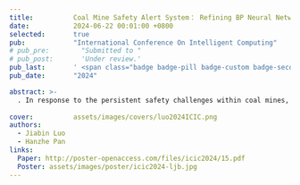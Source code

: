 ```yaml
---
title:          Coal Mine Safety Alert System： Refining BP Neural Network with Genetic Algorithm Optimization
date:           2024-06-22 00:01:00 +0800
selected:       true
pub:            "International Conference On Intelligent Computing"
# pub_pre:        "Submitted to "
# pub_post:       'Under review.'
pub_last:       ' <span class="badge badge-pill badge-custom badge-secondary">Conference(CCF-C)</span><span class="badge badge-pill badge-custom badge-warning">Poster</span>'
pub_date:       "2024"

abstract: >-
  . In response to the persistent safety challenges within coal mines, this study proposes a novel approach integrating a three-layer feedforward backpropagation artificial neural network with a genetic algorithm (GA-BP) for establishing a safety early warning system. Focused on a coal mine in Shandong, China, the model's effectiveness is evaluated using relevant data for training and analysisResults indicate the superiority of the GA-BP model over traditional BP neural networks,  offering enhanced capability for identifying potential safety risks promptly. This advancement enables coal mine management to implement timely interventions,    ensuring the safety of miners. The findings present valuable insights for engineering applications in similar contexts.
  
cover:          assets/images/covers/luo2024ICIC.png
authors:
  - Jiabin Luo
  - Hanzhe Pan
links:
  Paper: http://poster-openaccess.com/files/icic2024/15.pdf
  Poster: assets/images/poster/icic2024-ljb.jpg
---
```

